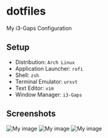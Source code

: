 # dotfiles
My i3-Gaps Configuration 


## Setup
- Distribution: `Arch Linux`
- Application Launcher: `rofi`
- Shell: `zsh`
- Terminal Emulator: `urxvt`
- Text Editor: `vim`
- Window Manager: `i3-Gaps`

## Screenshots
![My image](gh4n.github.com/dotfiles/screenshots/image1.jpg)
![My image](gh4n.github.com/dotfiles/screenshots/image2.jpg)
![My image](gh4n.github.com/dotfiles/screenshots/image3.jpg)


